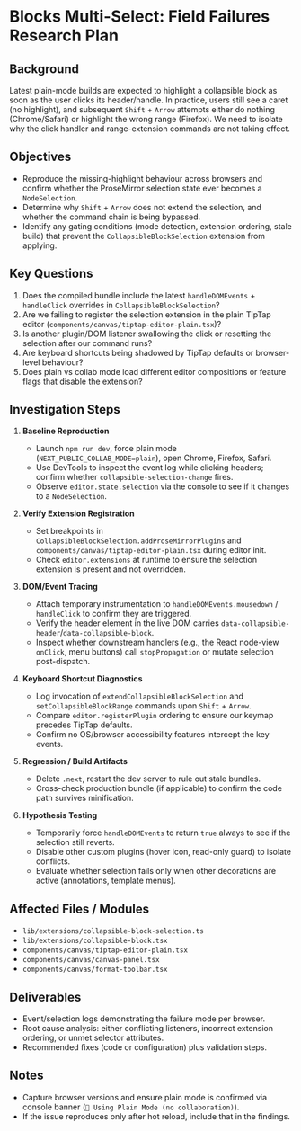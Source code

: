 # Blocks Multi-Select: Field Failures Research Plan

## Background
Latest plain-mode builds are expected to highlight a collapsible block as soon as the user clicks its header/handle. In practice, users still see a caret (no highlight), and subsequent `Shift` + `Arrow` attempts either do nothing (Chrome/Safari) or highlight the wrong range (Firefox). We need to isolate why the click handler and range-extension commands are not taking effect.

## Objectives
- Reproduce the missing-highlight behaviour across browsers and confirm whether the ProseMirror selection state ever becomes a `NodeSelection`.
- Determine why `Shift` + `Arrow` does not extend the selection, and whether the command chain is being bypassed.
- Identify any gating conditions (mode detection, extension ordering, stale build) that prevent the `CollapsibleBlockSelection` extension from applying.

## Key Questions
1. Does the compiled bundle include the latest `handleDOMEvents` + `handleClick` overrides in `CollapsibleBlockSelection`?
2. Are we failing to register the selection extension in the plain TipTap editor (`components/canvas/tiptap-editor-plain.tsx`)?
3. Is another plugin/DOM listener swallowing the click or resetting the selection after our command runs?
4. Are keyboard shortcuts being shadowed by TipTap defaults or browser-level behaviour?
5. Does plain vs collab mode load different editor compositions or feature flags that disable the extension?

## Investigation Steps
1. **Baseline Reproduction**
   - Launch `npm run dev`, force plain mode (`NEXT_PUBLIC_COLLAB_MODE=plain`), open Chrome, Firefox, Safari.
   - Use DevTools to inspect the event log while clicking headers; confirm whether `collapsible-selection-change` fires.
   - Observe `editor.state.selection` via the console to see if it changes to a `NodeSelection`.

2. **Verify Extension Registration**
   - Set breakpoints in `CollapsibleBlockSelection.addProseMirrorPlugins` and `components/canvas/tiptap-editor-plain.tsx` during editor init.
   - Check `editor.extensions` at runtime to ensure the selection extension is present and not overridden.

3. **DOM/Event Tracing**
   - Attach temporary instrumentation to `handleDOMEvents.mousedown` / `handleClick` to confirm they are triggered.
   - Verify the header element in the live DOM carries `data-collapsible-header`/`data-collapsible-block`.
   - Inspect whether downstream handlers (e.g., the React node-view `onClick`, menu buttons) call `stopPropagation` or mutate selection post-dispatch.

4. **Keyboard Shortcut Diagnostics**
   - Log invocation of `extendCollapsibleBlockSelection` and `setCollapsibleBlockRange` commands upon `Shift` + `Arrow`.
   - Compare `editor.registerPlugin` ordering to ensure our keymap precedes TipTap defaults.
   - Confirm no OS/browser accessibility features intercept the key events.

5. **Regression / Build Artifacts**
   - Delete `.next`, restart the dev server to rule out stale bundles.
   - Cross-check production bundle (if applicable) to confirm the code path survives minification.

6. **Hypothesis Testing**
   - Temporarily force `handleDOMEvents` to return `true` always to see if the selection still reverts.
   - Disable other custom plugins (hover icon, read-only guard) to isolate conflicts.
   - Evaluate whether selection fails only when other decorations are active (annotations, template menus).

## Affected Files / Modules
- `lib/extensions/collapsible-block-selection.ts`
- `lib/extensions/collapsible-block.tsx`
- `components/canvas/tiptap-editor-plain.tsx`
- `components/canvas/canvas-panel.tsx`
- `components/canvas/format-toolbar.tsx`

## Deliverables
- Event/selection logs demonstrating the failure mode per browser.
- Root cause analysis: either conflicting listeners, incorrect extension ordering, or unmet selector attributes.
- Recommended fixes (code or configuration) plus validation steps.

## Notes
- Capture browser versions and ensure plain mode is confirmed via console banner (`📝 Using Plain Mode (no collaboration)`).
- If the issue reproduces only after hot reload, include that in the findings.

